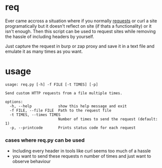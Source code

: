 # req
Ever came accross a situation where if you normally [requests](https://pypi.org/project/requests/) or curl a site programatically but it doesn't reflect on site (if thats a functionality) or it isn't enough. Then this script can be used to request sites while removing the hassle of including headers by yourself.

Just capture the request in burp or zap proxy and save it in a text file and emulate it as many times as you want.

# usage
```
usage: req.py [-h] -f FILE [-t TIMES] [-p]

Send custom HTTP requests from a file multiple times.

options:
  -h, --help            show this help message and exit
  -f FILE, --file FILE  Path to the request file
  -t TIMES, --times TIMES
                        Number of times to send the request (default: 1)
  -p, --printcode       Prints status code for each request
```

### cases where req.py can be used
- Including every header in tools like curl seems too much of a hassle
- you want to send these requests n number of times and just want to observe behaviour
